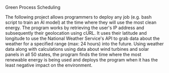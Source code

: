 Green Process Scheduling

The following project allows programmers to deploy any job (e.g. bash script to train an AI model) at the time where they will use the most clean energy.
The program works by retrieving the user's IP address and subsequently their geolocation using cURL. It uses their latitude and longitude to use the 
National Weather Service's API to grab data about the weather for a specified range (max: 24 hours) into the future. Using weather data along with
calculations using data about wind turbines and solar panels in all 50 states, the program finds the time where the most renewable energy is being used
and deploys the program when it has the least negative impact on the environment. 



